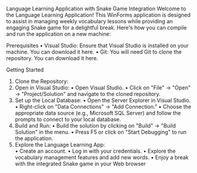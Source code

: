 Language Learning Application with Snake Game Integration
Welcome to the Language Learning Application! This WinForms application is designed to assist in managing weekly vocabulary lessons while providing an engaging Snake game for a delightful break. Here's how you can compile and run the application on a new machine:

Prerequisites
•	Visual Studio: Ensure that Visual Studio is installed on your machine. You can download it here.
•	Git: You will need Git to clone the repository. You can download it here.

Getting Started
1.	Clone the Repository:
2.	Open in Visual Studio:
•	Open Visual Studio.
•	Click on "File" -> "Open" -> "Project/Solution" and navigate to the cloned repository.
3.	Set up the Local Database:
•	Open the Server Explorer in Visual Studio.
•	Right-click on "Data Connections" -> "Add Connection."
•	Choose the appropriate data source (e.g., Microsoft SQL Server) and follow the prompts to connect to your local database.
4.	Build and Run:
•	Build the solution by clicking on "Build" -> "Build Solution" in the menu.
•	Press F5 or click on "Start Debugging" to run the application.
5.	Explore the Language Learning App:   
•	Create an account.
•	Log in with your credentials.
•	Explore the vocabulary management features and add new words.
•	Enjoy a break with the integrated Snake game in your Web browser

